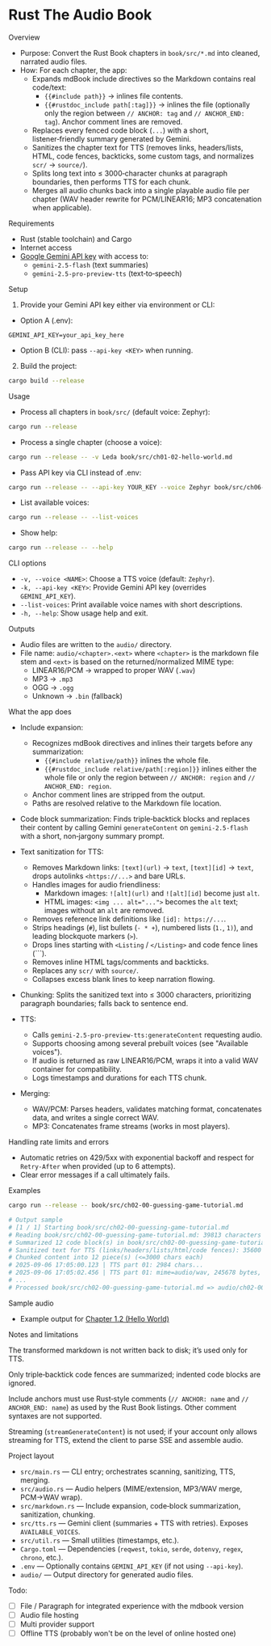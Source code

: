 # Rust The Audio Book

Overview

- Purpose: Convert the Rust Book chapters in `book/src/*.md` into cleaned, narrated audio files.
- How: For each chapter, the app:
  - Expands mdBook include directives so the Markdown contains real code/text:
    - `{{#include path}}` → inlines file contents.
    - `{{#rustdoc_include path[:tag]}}` → inlines the file (optionally only the region between `// ANCHOR: tag` and `// ANCHOR_END: tag`). Anchor comment lines are removed.
  - Replaces every fenced code block (`...`) with a short, listener‑friendly summary generated by Gemini.
  - Sanitizes the chapter text for TTS (removes links, headers/lists, HTML, code fences, backticks, some custom tags, and normalizes `scr/` → `source/`).
  - Splits long text into ≤ 3000‑character chunks at paragraph boundaries, then performs TTS for each chunk.
  - Merges all audio chunks back into a single playable audio file per chapter (WAV header rewrite for PCM/LINEAR16; MP3 concatenation when applicable).

Requirements

- Rust (stable toolchain) and Cargo
- Internet access
- [Google Gemini API key](https://aistudio.google.com/apikey) with access to:
  - `gemini-2.5-flash` (text summaries)
  - `gemini-2.5-pro-preview-tts` (text‑to‑speech)

Setup

1. Provide your Gemini API key either via environment or CLI:

- Option A (.env):

```env
GEMINI_API_KEY=your_api_key_here
```

- Option B (CLI): pass `--api-key <KEY>` when running.

2. Build the project:

```sh
cargo build --release
```

Usage

- Process all chapters in `book/src/` (default voice: Zephyr):

```sh
cargo run --release
```

- Process a single chapter (choose a voice):

```sh
cargo run --release -- -v Leda book/src/ch01-02-hello-world.md
```

- Pass API key via CLI instead of .env:

```sh
cargo run --release -- --api-key YOUR_KEY --voice Zephyr book/src/ch06-02-match.md
```

- List available voices:

```sh
cargo run --release -- --list-voices
```

- Show help:

```sh
cargo run --release -- --help
```

CLI options

- `-v, --voice <NAME>`: Choose a TTS voice (default: `Zephyr`).
- `-k, --api-key <KEY>`: Provide Gemini API key (overrides `GEMINI_API_KEY`).
- `--list-voices`: Print available voice names with short descriptions.
- `-h, --help`: Show usage help and exit.

Outputs

- Audio files are written to the `audio/` directory.
- File name: `audio/<chapter>.<ext>` where `<chapter>` is the markdown file stem and `<ext>` is based on the returned/normalized MIME type:
  - LINEAR16/PCM → wrapped to proper WAV (`.wav`)
  - MP3 → `.mp3`
  - OGG → `.ogg`
  - Unknown → `.bin` (fallback)

What the app does

- Include expansion:

  - Recognizes mdBook directives and inlines their targets before any summarization:
    - `{{#include relative/path}}` inlines the whole file.
    - `{{#rustdoc_include relative/path[:region]}}` inlines either the whole file or only the region between `// ANCHOR: region` and `// ANCHOR_END: region`.
  - Anchor comment lines are stripped from the output.
  - Paths are resolved relative to the Markdown file location.

- Code block summarization: Finds triple‑backtick blocks and replaces their content by calling Gemini `generateContent` on `gemini-2.5-flash` with a short, non‑jargony summary prompt.
- Text sanitization for TTS:

  - Removes Markdown links: `[text](url)` → `text`, `[text][id]` → `text`, drops autolinks `<https://...>` and bare URLs.
  - Handles images for audio friendliness:
    - Markdown images: `![alt](url)` and `![alt][id]` become just `alt`.
    - HTML images: `<img ... alt="...">` becomes the `alt` text; images without an `alt` are removed.
  - Removes reference link definitions like `[id]: https://...`.
  - Strips headings (`#`), list bullets (`- * +`), numbered lists (`1.`, `1)`), and leading blockquote markers (`>`).
  - Drops lines starting with `<Listing` / `</Listing>` and code fence lines (```).
  - Removes inline HTML tags/comments and backticks.
  - Replaces any `scr/` with `source/`.
  - Collapses excess blank lines to keep narration flowing.

- Chunking: Splits the sanitized text into ≤ 3000 characters, prioritizing paragraph boundaries; falls back to sentence end.
- TTS:

  - Calls `gemini-2.5-pro-preview-tts:generateContent` requesting audio.
  - Supports choosing among several prebuilt voices (see "Available voices").
  - If audio is returned as raw LINEAR16/PCM, wraps it into a valid WAV container for compatibility.
  - Logs timestamps and durations for each TTS chunk.

- Merging:

  - WAV/PCM: Parses headers, validates matching format, concatenates data, and writes a single correct WAV.
  - MP3: Concatenates frame streams (works in most players).

Handling rate limits and errors

- Automatic retries on 429/5xx with exponential backoff and respect for `Retry-After` when provided (up to 6 attempts).
- Clear error messages if a call ultimately fails.

Examples

```sh
cargo run --release -- book/src/ch02-00-guessing-game-tutorial.md

# Output sample
# [1 / 1] Starting book/src/ch02-00-guessing-game-tutorial.md
# Reading book/src/ch02-00-guessing-game-tutorial.md: 39813 characters
# Summarized 12 code block(s) in book/src/ch02-00-guessing-game-tutorial.md
# Sanitized text for TTS (links/headers/lists/html/code fences): 35600 -> 34210 chars
# Chunked content into 12 piece(s) (<=3000 chars each)
# 2025-09-06 17:05:00.123 | TTS part 01: 2984 chars...
# 2025-09-06 17:05:02.456 | TTS part 01: mime=audio/wav, 245678 bytes, took 2.333s
# ...
# Processed book/src/ch02-00-guessing-game-tutorial.md => audio/ch02-00-guessing-game-tutorial.wav (3123456 bytes from 12 chunks)
```

Sample audio

- Example output for [Chapter 1.2 (Hello World)](./sample/ch01-02-hello-world.wav)

Notes and limitations

The transformed markdown is not written back to disk; it’s used only for TTS.

Only triple‑backtick code fences are summarized; indented code blocks are ignored.

Include anchors must use Rust‑style comments (`// ANCHOR: name` and `// ANCHOR_END: name`) as used by the Rust Book listings. Other comment syntaxes are not supported.

Streaming (`streamGenerateContent`) is not used; if your account only allows streaming for TTS, extend the client to parse SSE and assemble audio.

Project layout

- `src/main.rs` — CLI entry; orchestrates scanning, sanitizing, TTS, merging.
- `src/audio.rs` — Audio helpers (MIME/extension, MP3/WAV merge, PCM→WAV wrap).
- `src/markdown.rs` — Include expansion, code‑block summarization, sanitization, chunking.
- `src/tts.rs` — Gemini client (summaries + TTS with retries). Exposes `AVAILABLE_VOICES`.
- `src/util.rs` — Small utilities (timestamps, etc.).
- `Cargo.toml` — Dependencies (`reqwest`, `tokio`, `serde`, `dotenvy`, `regex`, `chrono`, etc.).
- `.env` — Optionally contains `GEMINI_API_KEY` (if not using `--api-key`).
- `audio/` — Output directory for generated audio files.

Todo:

- [ ] File / Paragraph for integrated experience with the mdbook version
- [ ] Audio file hosting
- [ ] Multi provider support
- [ ] Offline TTS (probably won't be on the level of online hosted one)

